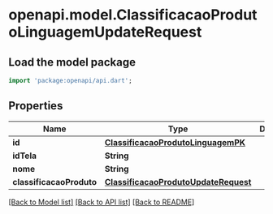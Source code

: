 # openapi.model.ClassificacaoProdutoLinguagemUpdateRequest

## Load the model package
```dart
import 'package:openapi/api.dart';
```

## Properties
Name | Type | Description | Notes
------------ | ------------- | ------------- | -------------
**id** | [**ClassificacaoProdutoLinguagemPK**](ClassificacaoProdutoLinguagemPK.md) |  | [optional] 
**idTela** | **String** |  | 
**nome** | **String** |  | 
**classificacaoProduto** | [**ClassificacaoProdutoUpdateRequest**](ClassificacaoProdutoUpdateRequest.md) |  | [optional] 

[[Back to Model list]](../README.md#documentation-for-models) [[Back to API list]](../README.md#documentation-for-api-endpoints) [[Back to README]](../README.md)


